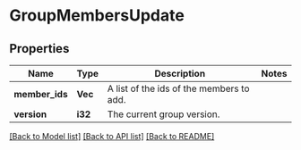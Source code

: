 # GroupMembersUpdate

## Properties

Name | Type | Description | Notes
------------ | ------------- | ------------- | -------------
**member_ids** | **Vec<String>** | A list of the ids of the members to add. | 
**version** | **i32** | The current group version. | 

[[Back to Model list]](../README.md#documentation-for-models) [[Back to API list]](../README.md#documentation-for-api-endpoints) [[Back to README]](../README.md)


